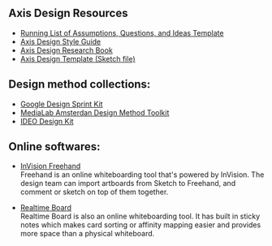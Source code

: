 ## Axis Design Resources

* [Running List of Assumptions, Questions, and Ideas Template](https://axisgrp.sharepoint.com/Shared%20Documents/Design%20Engagement%20Resources/Interview%20Checklist.xlsx?d=w43d16b48a2af4d02b4c9b825f20bb056&csf=1)
* [Axis Design Style Guide](https://sites.google.com/view/style-guide)
* [Axis Design Research Book](https://drive.google.com/open?id=0B2jmfR7rci5mS3BNMmw0U2FxSEU)
* [Axis Design Template (Sketch file)](https://drive.google.com/open?id=0B2jmfR7rci5mbDVCN3RXaHA2Vlk)


## Design method collections:
  * [Google Design Sprint Kit](https://designsprintkit.withgoogle.com/methods/)
  * [MediaLab Amsterdan Design Method Toolkit](http://medialabamsterdam.com/toolkit/)
  * [IDEO Design Kit](http://www.designkit.org/methods)


## Online softwares:

* [InVision Freehand](https://www.invisionapp.com/feature/freehand) <br>
  Freehand is an online whiteboarding tool that's powered by InVision. The design team can import artboards from Sketch to Freehand, and comment or sketch on top of them together.
  
* [Realtime Board](https://realtimeboard.com/) <br>
  Realtime Board is also an online whiteboarding tool. It has built in sticky notes which makes card sorting or affinity mapping easier and provides more space than a physical whiteboard. 
